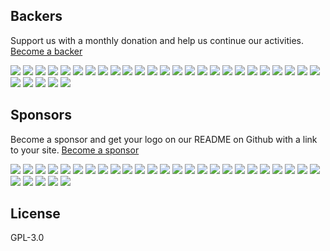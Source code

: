 
## Backers

Support us with a monthly donation and help us continue our activities. [Become a backer](https://opencollective.com/lolashare#backer)

<a href="https://opencollective.com/lolashare/backer/0/website" target="_blank"><img src="https://opencollective.com/lolashare/backer/0/avatar.svg"></a>
<a href="https://opencollective.com/lolashare/backer/1/website" target="_blank"><img src="https://opencollective.com/lolashare/backer/1/avatar.svg"></a>
<a href="https://opencollective.com/lolashare/backer/2/website" target="_blank"><img src="https://opencollective.com/lolashare/backer/2/avatar.svg"></a>
<a href="https://opencollective.com/lolashare/backer/3/website" target="_blank"><img src="https://opencollective.com/lolashare/backer/3/avatar.svg"></a>
<a href="https://opencollective.com/lolashare/backer/4/website" target="_blank"><img src="https://opencollective.com/lolashare/backer/4/avatar.svg"></a>
<a href="https://opencollective.com/lolashare/backer/5/website" target="_blank"><img src="https://opencollective.com/lolashare/backer/5/avatar.svg"></a>
<a href="https://opencollective.com/lolashare/backer/6/website" target="_blank"><img src="https://opencollective.com/lolashare/backer/6/avatar.svg"></a>
<a href="https://opencollective.com/lolashare/backer/7/website" target="_blank"><img src="https://opencollective.com/lolashare/backer/7/avatar.svg"></a>
<a href="https://opencollective.com/lolashare/backer/8/website" target="_blank"><img src="https://opencollective.com/lolashare/backer/8/avatar.svg"></a>
<a href="https://opencollective.com/lolashare/backer/9/website" target="_blank"><img src="https://opencollective.com/lolashare/backer/9/avatar.svg"></a>
<a href="https://opencollective.com/lolashare/backer/10/website" target="_blank"><img src="https://opencollective.com/lolashare/backer/10/avatar.svg"></a>
<a href="https://opencollective.com/lolashare/backer/11/website" target="_blank"><img src="https://opencollective.com/lolashare/backer/11/avatar.svg"></a>
<a href="https://opencollective.com/lolashare/backer/12/website" target="_blank"><img src="https://opencollective.com/lolashare/backer/12/avatar.svg"></a>
<a href="https://opencollective.com/lolashare/backer/13/website" target="_blank"><img src="https://opencollective.com/lolashare/backer/13/avatar.svg"></a>
<a href="https://opencollective.com/lolashare/backer/14/website" target="_blank"><img src="https://opencollective.com/lolashare/backer/14/avatar.svg"></a>
<a href="https://opencollective.com/lolashare/backer/15/website" target="_blank"><img src="https://opencollective.com/lolashare/backer/15/avatar.svg"></a>
<a href="https://opencollective.com/lolashare/backer/16/website" target="_blank"><img src="https://opencollective.com/lolashare/backer/16/avatar.svg"></a>
<a href="https://opencollective.com/lolashare/backer/17/website" target="_blank"><img src="https://opencollective.com/lolashare/backer/17/avatar.svg"></a>
<a href="https://opencollective.com/lolashare/backer/18/website" target="_blank"><img src="https://opencollective.com/lolashare/backer/18/avatar.svg"></a>
<a href="https://opencollective.com/lolashare/backer/19/website" target="_blank"><img src="https://opencollective.com/lolashare/backer/19/avatar.svg"></a>
<a href="https://opencollective.com/lolashare/backer/20/website" target="_blank"><img src="https://opencollective.com/lolashare/backer/20/avatar.svg"></a>
<a href="https://opencollective.com/lolashare/backer/21/website" target="_blank"><img src="https://opencollective.com/lolashare/backer/21/avatar.svg"></a>
<a href="https://opencollective.com/lolashare/backer/22/website" target="_blank"><img src="https://opencollective.com/lolashare/backer/22/avatar.svg"></a>
<a href="https://opencollective.com/lolashare/backer/23/website" target="_blank"><img src="https://opencollective.com/lolashare/backer/23/avatar.svg"></a>
<a href="https://opencollective.com/lolashare/backer/24/website" target="_blank"><img src="https://opencollective.com/lolashare/backer/24/avatar.svg"></a>
<a href="https://opencollective.com/lolashare/backer/25/website" target="_blank"><img src="https://opencollective.com/lolashare/backer/25/avatar.svg"></a>
<a href="https://opencollective.com/lolashare/backer/26/website" target="_blank"><img src="https://opencollective.com/lolashare/backer/26/avatar.svg"></a>
<a href="https://opencollective.com/lolashare/backer/27/website" target="_blank"><img src="https://opencollective.com/lolashare/backer/27/avatar.svg"></a>
<a href="https://opencollective.com/lolashare/backer/28/website" target="_blank"><img src="https://opencollective.com/lolashare/backer/28/avatar.svg"></a>
<a href="https://opencollective.com/lolashare/backer/29/website" target="_blank"><img src="https://opencollective.com/lolashare/backer/29/avatar.svg"></a>

## Sponsors

Become a sponsor and get your logo on our README on Github with a link to your site. [Become a sponsor](https://opencollective.com/lolashare#sponsor)

<a href="https://opencollective.com/lolashare/sponsor/0/website" target="_blank"><img src="https://opencollective.com/lolashare/sponsor/0/avatar.svg"></a>
<a href="https://opencollective.com/lolashare/sponsor/1/website" target="_blank"><img src="https://opencollective.com/lolashare/sponsor/1/avatar.svg"></a>
<a href="https://opencollective.com/lolashare/sponsor/2/website" target="_blank"><img src="https://opencollective.com/lolashare/sponsor/2/avatar.svg"></a>
<a href="https://opencollective.com/lolashare/sponsor/3/website" target="_blank"><img src="https://opencollective.com/lolashare/sponsor/3/avatar.svg"></a>
<a href="https://opencollective.com/lolashare/sponsor/4/website" target="_blank"><img src="https://opencollective.com/lolashare/sponsor/4/avatar.svg"></a>
<a href="https://opencollective.com/lolashare/sponsor/5/website" target="_blank"><img src="https://opencollective.com/lolashare/sponsor/5/avatar.svg"></a>
<a href="https://opencollective.com/lolashare/sponsor/6/website" target="_blank"><img src="https://opencollective.com/lolashare/sponsor/6/avatar.svg"></a>
<a href="https://opencollective.com/lolashare/sponsor/7/website" target="_blank"><img src="https://opencollective.com/lolashare/sponsor/7/avatar.svg"></a>
<a href="https://opencollective.com/lolashare/sponsor/8/website" target="_blank"><img src="https://opencollective.com/lolashare/sponsor/8/avatar.svg"></a>
<a href="https://opencollective.com/lolashare/sponsor/9/website" target="_blank"><img src="https://opencollective.com/lolashare/sponsor/9/avatar.svg"></a>
<a href="https://opencollective.com/lolashare/sponsor/10/website" target="_blank"><img src="https://opencollective.com/lolashare/sponsor/10/avatar.svg"></a>
<a href="https://opencollective.com/lolashare/sponsor/11/website" target="_blank"><img src="https://opencollective.com/lolashare/sponsor/11/avatar.svg"></a>
<a href="https://opencollective.com/lolashare/sponsor/12/website" target="_blank"><img src="https://opencollective.com/lolashare/sponsor/12/avatar.svg"></a>
<a href="https://opencollective.com/lolashare/sponsor/13/website" target="_blank"><img src="https://opencollective.com/lolashare/sponsor/13/avatar.svg"></a>
<a href="https://opencollective.com/lolashare/sponsor/14/website" target="_blank"><img src="https://opencollective.com/lolashare/sponsor/14/avatar.svg"></a>
<a href="https://opencollective.com/lolashare/sponsor/15/website" target="_blank"><img src="https://opencollective.com/lolashare/sponsor/15/avatar.svg"></a>
<a href="https://opencollective.com/lolashare/sponsor/16/website" target="_blank"><img src="https://opencollective.com/lolashare/sponsor/16/avatar.svg"></a>
<a href="https://opencollective.com/lolashare/sponsor/17/website" target="_blank"><img src="https://opencollective.com/lolashare/sponsor/17/avatar.svg"></a>
<a href="https://opencollective.com/lolashare/sponsor/18/website" target="_blank"><img src="https://opencollective.com/lolashare/sponsor/18/avatar.svg"></a>
<a href="https://opencollective.com/lolashare/sponsor/19/website" target="_blank"><img src="https://opencollective.com/lolashare/sponsor/19/avatar.svg"></a>
<a href="https://opencollective.com/lolashare/sponsor/20/website" target="_blank"><img src="https://opencollective.com/lolashare/sponsor/20/avatar.svg"></a>
<a href="https://opencollective.com/lolashare/sponsor/21/website" target="_blank"><img src="https://opencollective.com/lolashare/sponsor/21/avatar.svg"></a>
<a href="https://opencollective.com/lolashare/sponsor/22/website" target="_blank"><img src="https://opencollective.com/lolashare/sponsor/22/avatar.svg"></a>
<a href="https://opencollective.com/lolashare/sponsor/23/website" target="_blank"><img src="https://opencollective.com/lolashare/sponsor/23/avatar.svg"></a>
<a href="https://opencollective.com/lolashare/sponsor/24/website" target="_blank"><img src="https://opencollective.com/lolashare/sponsor/24/avatar.svg"></a>
<a href="https://opencollective.com/lolashare/sponsor/25/website" target="_blank"><img src="https://opencollective.com/lolashare/sponsor/25/avatar.svg"></a>
<a href="https://opencollective.com/lolashare/sponsor/26/website" target="_blank"><img src="https://opencollective.com/lolashare/sponsor/26/avatar.svg"></a>
<a href="https://opencollective.com/lolashare/sponsor/27/website" target="_blank"><img src="https://opencollective.com/lolashare/sponsor/27/avatar.svg"></a>
<a href="https://opencollective.com/lolashare/sponsor/28/website" target="_blank"><img src="https://opencollective.com/lolashare/sponsor/28/avatar.svg"></a>
<a href="https://opencollective.com/lolashare/sponsor/29/website" target="_blank"><img src="https://opencollective.com/lolashare/sponsor/29/avatar.svg"></a>

## License

GPL-3.0
